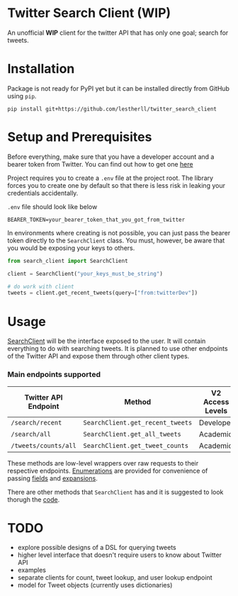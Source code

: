 # Twitter Search Client (WIP)
An unofficial **WIP** client for the twitter API that has only one goal; search for tweets.


# Installation
Package is not ready for PyPI yet but it can be installed directly from GitHub using `pip`.
```shell
pip install git+https://github.com/lestherll/twitter_search_client
```

# Setup and Prerequisites
Before everything, make sure that you have a developer account and a bearer token 
from Twitter. You can find out how to get one [here](https://developer.twitter.com/en/docs/twitter-api)

Project requires you to create a `.env` file at the project root.
The library forces you to create one by default so that there is 
less risk in leaking your credentials accidentally.

`.env` file should look like below
```env
BEARER_TOKEN=your_bearer_token_that_you_got_from_twitter
```

In environments where creating is not possible, you can just pass
the bearer token directly to the `SearchClient` class. You must, however,
be aware that you would be exposing your keys to others.
```py
from search_client import SearchClient

client = SearchClient("your_keys_must_be_string")

# do work with client
tweets = client.get_recent_tweets(query=["from:twitterDev"])
```

# Usage
[SearchClient](search_client/client.py) will be the interface exposed to 
the user. It will contain everything to do with searching tweets. It is 
planned to use other endpoints of the Twitter API and expose them through
other client types.

### Main endpoints supported
| Twitter API Endpoint  | Method                           | V2 Access Levels |
|-----------------------|----------------------------------|------------------|
| `/search/recent`      | `SearchClient.get_recent_tweets` | Developer        |
| `/search/all`         | `SearchClient.get_all_tweets`    | Academic         |
| `/tweets/counts/all`  | `SearchClient.get_tweet_counts`  | Academic         |

These methods are low-level wrappers over raw requests to their respective 
endpoints. [Enumerations](./search_client/field_enums.py) are provided for
convenience of passing [fields](https://developer.twitter.com/en/docs/twitter-api/fields)
and [expansions](https://developer.twitter.com/en/docs/twitter-api/expansions).

There are other methods that `SearchClient` has and it is suggested to look
thorugh the [code](./search_client/client.py).

# TODO
- explore possible designs of a DSL for querying tweets
- higher level interface that doesn't require users to know about Twitter API
- examples
- separate clients for count, tweet lookup, and user lookup endpoint
- model for Tweet objects (currently uses dictionaries)
